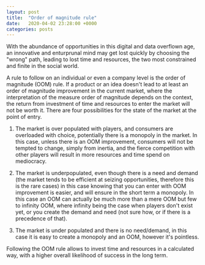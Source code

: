 ```yaml
---
layout: post
title:  "Order of magnitude rule"
date:   2020-04-02 23:28:00 +0000
categories: posts
---
```


With the abundance of opportunities in this digital and data overflown age,
an innovative and enturprunal mind may get lost quickly by choosing
the "wrong" path, leading to lost time and resources, the two most constrained
and finite in the social world.

A rule to follow on an individual or even a company level is the order of 
magnitude (OOM) rule. 
If a product or an idea doesn't lead to at least an order of magnitude improvement
in the current market, where the interpretation of the measure order of magnitude 
depends on the context, the return from investment of time and resources to enter
the market will not be worth it.
There are four possibilities for the state of the market at the point of entry.

1. The market is over populated with players, and consumers are overloaded with 
choice, potentially there is a monopoly in the market. 
In this case, unless there is an OOM improvement, consumers will not 
be tempted to change, simply from inertia, and the fierce competition with other players
will result in more resources and time spend on mediocracy.

2. The market is underpopulated, even though there is a need and demand (the market tends to be efficient at seizing opportunities, therefore this is the rare cases)
in this case knowing that you can enter with OOM improvement is easier, and will 
ensure in the short term a monopoly. In this case an OOM can actually be much more than
a mere OOM but few to infinity OOM, where infinity being the case when players don't
exist yet, or you create the demand and need (not sure how, or if there is a precedence of that).

3. The market is under populated and there is no need/demand,
in this case it is easy to create a monopoly and an OOM, however it's pointless.


Following the OOM rule allows to invest time and resources in a calculated way, 
with a higher overall likelihood of success in the long term.